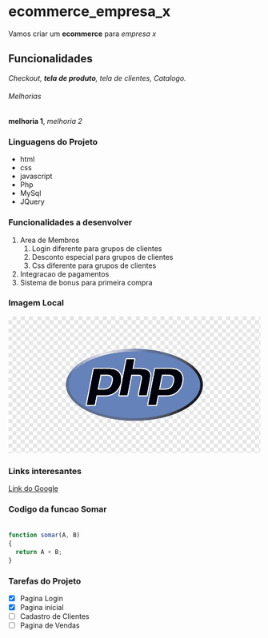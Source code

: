 # ecommerce_empresa_x

Vamos criar um **ecommerce** para *empresa x*

## Funcionalidades

_Checkout, **tela de produto**, tela de clientes, Catalogo._



###### Melhorias

__melhoria 1__, _melhoria 2_

### Linguagens do Projeto

* html
* css
* javascript
* Php
* MySql
* JQuery

### Funcionalidades a desenvolver

1. Area de Membros
    1. Login diferente para grupos de clientes
    2. Desconto especial para grupos de clientes
    3. Css diferente para grupos de clientes
2. Integracao de pagamentos
3. Sistema de bonus para primeira compra

### Imagem Local

![Logo Php](php.png)

### Links interesantes

[Link do Google](https://www.google.com)

### Codigo da funcao Somar

```JavaScript

function somar(A, B)
{
  return A + B;
}

```


### Tarefas do Projeto

- [x] Pagina Login
- [x] Pagina inicial
- [ ] Cadastro de Clientes
- [ ] Pagina de Vendas